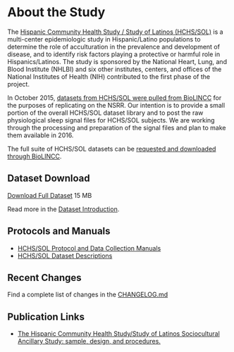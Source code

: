 # About the Study

The [Hispanic Community Health Study / Study of Latinos (HCHS/SOL)](https://www2.cscc.unc.edu/hchs/) is a multi-center epidemiologic study in Hispanic/Latino populations to determine the role of acculturation in the prevalence and development of disease, and to identify risk factors playing a protective or harmful role in Hispanics/Latinos. The study is sponsored by the National Heart, Lung, and Blood Institute (NHLBI) and six other institutes, centers, and offices of the National Institutes of Health (NIH) contributed to the first phase of the project.

In October 2015, [datasets from HCHS/SOL were pulled from BioLINCC](https://biolincc.nhlbi.nih.gov/studies/hchssol/?q=hchs) for the purposes of replicating on the NSRR. Our intention is to provide a small portion of the overall HCHS/SOL dataset library and to post the raw physiological sleep signal files for HCHS/SOL subjects. We are working through the processing and preparation of the signal files and plan to make them available in 2016.

The full suite of HCHS/SOL datasets can be [requested and downloaded through BioLINCC](https://biolincc.nhlbi.nih.gov/studies/hchssol/?q=hchs).

## Dataset Download

<a href=":files_path:/datasets" class="btn btn-success btn-lg">Download Full Dataset</a> 15 MB

Read more in the [Dataset Introduction](:pages_path:/dataset-introduction.md).

## Protocols and Manuals

- [HCHS/SOL Protocol and Data Collection Manuals](:files_path:/documentation?f=HCHS_SOL_Protocol_and_Data_Collection_Manuals.zip)
- [HCHS/SOL Dataset Descriptions](:files_path:/documentation?f=HCHS_SOL_Dataset_Descriptions.zip)

## Recent Changes

Find a complete list of changes in the [CHANGELOG.md](:pages_path:/CHANGELOG.md)

## Publication Links

- [The Hispanic Community Health Study/Study of Latinos Sociocultural Ancillary Study: sample, design, and procedures.](http://www.ncbi.nlm.nih.gov/pubmed/24620452)
